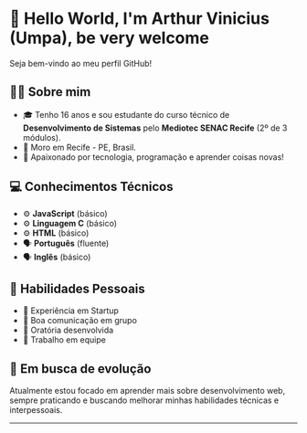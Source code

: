 # 👋 Hello World, I'm Arthur Vinicius (Umpa), be very welcome

Seja bem-vindo ao meu perfil GitHub!

## 👨‍🎓 Sobre mim

- 🎓 Tenho 16 anos e sou estudante do curso técnico de **Desenvolvimento de Sistemas** pelo **Mediotec SENAC Recife** (2º de 3 módulos).
- 📍 Moro em Recife - PE, Brasil.
- 🧠 Apaixonado por tecnologia, programação e aprender coisas novas!

## 💻 Conhecimentos Técnicos

- ⚙️ **JavaScript** (básico)
- ⚙️ **Linguagem C** (básico)
- ⚙️ **HTML** (básico)
- 🗣️ **Português** (fluente)
- 🗣️ **Inglês** (básico)

## 🧩 Habilidades Pessoais

- 🧠 Experiência em Startup
- 💬 Boa comunicação em grupo
- 🎤 Oratória desenvolvida
- 🤝 Trabalho em equipe

## 🚀 Em busca de evolução

Atualmente estou focado em aprender mais sobre desenvolvimento web, sempre praticando e buscando melhorar minhas habilidades técnicas e interpessoais.

---



